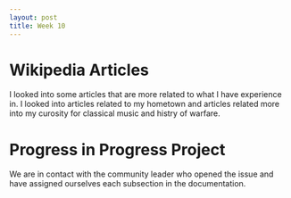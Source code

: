 ```yaml
---
layout: post
title: Week 10
---
```


# Wikipedia Articles

I looked into some articles that are more related to what I have experience in. I looked into articles related to my hometown and articles related more into my curosity for classical music and histry of warfare. 

# Progress in Progress Project

We are in contact with the community leader who opened the issue and have assigned ourselves each subsection in the documentation. 
